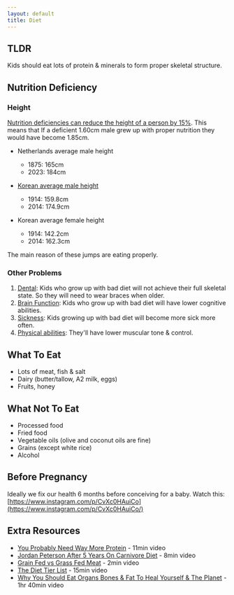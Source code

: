 ```yaml
---
layout: default
title: Diet
---
```


## TLDR

Kids should eat lots of protein & minerals to form proper skeletal structure. 

## Nutrition Deficiency

### Height
[Nutrition deficiencies can reduce the height of a person by 15%](https://www.ncbi.nlm.nih.gov/books/NBK525242/). This means that If a deficient 1.60cm male grew up with proper nutrition they would have become 1.85cm. 

- Netherlands average male height
  - 1875: 165cm
  - 2023: 184cm

- [Korean average male height](https://www.creatrip.com/en/blog/10181)
  - 1914: 159.8cm
  - 2014: 174.9cm
- Korean average female height
  - 1914: 142.2cm
  - 2014: 162.3cm

The main reason of these jumps are eating properly.

### Other Problems

1. [Dental](https://youtu.be/lXxs06aL5cU?t=380): Kids who grow up with bad diet will not achieve their full skeletal state. So they will need to wear braces when older.
2. [Brain Function](https://youtu.be/lXxs06aL5cU?t=1816): Kids who grow up with bad diet will have lower cognitive abilities.
3. [Sickness](https://youtu.be/lXxs06aL5cU?t=1816): Kids growing up with bad diet will become more sick more often.
4. [Physical abilities](https://youtu.be/lXxs06aL5cU?t=1816): They'll have lower muscular tone & control. 

## What To Eat

- Lots of meat, fish & salt
- Dairy (butter/tallow, A2 milk, eggs)
- Fruits, honey

## What Not To Eat

- Processed food
- Fried food
- Vegetable oils (olive and coconut oils are fine)
- Grains (except white rice)
- Alcohol

## Before Pregnancy

Ideally we fix our health 6 months before conceiving for a baby. Watch this: [https://www.instagram.com/p/CvXc0HAuiCo](https://www.instagram.com/p/CvXc0HAuiCo/)

## Extra Resources

- [You Probably Need Way More Protein](https://www.youtube.com/watch?v=h4ORs9hJfiw) - 11min video
- [Jordan Peterson After 5 Years On Carnivore Diet](https://www.youtube.com/watch?v=yXDRr9wz57g) - 8min video
- [Grain Fed vs Grass Fed Meat](https://www.instagram.com/reel/Cpnjb05rhuK) - 2min video
- [The Diet Tier List](https://www.youtube.com/watch?v=W9vgeVF7wL4) - 15min video
- [Why You Should Eat Organs Bones & Fat To Heal Yourself & The Planet](https://www.youtube.com/watch?v=lXxs06aL5cU) - 1hr 40min video